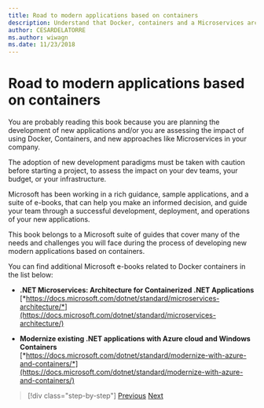 ```yaml
---
title: Road to modern applications based on containers
description: Understand that Docker, containers and a Microservices architecture are not a one-size-fits-all solution. Here you will find some references that will help you decide.
author: CESARDELATORRE
ms.author: wiwagn
ms.date: 11/23/2018
---
```

# Road to modern applications based on containers

You are probably reading this book because you are planning the development of new applications and/or you are assessing the impact of using Docker, Containers, and new approaches like Microservices in your company.

The adoption of new development paradigms must be taken with caution before starting a project, to assess the impact on your dev teams, your budget, or your infrastructure.

Microsoft has been working in a rich guidance, sample applications, and a suite of e-books, that can help you make an informed decision, and guide your team through a successful development, deployment, and operations of your new applications.

This book belongs to a Microsoft suite of guides that cover many of the needs and challenges you will face during the process of developing new modern applications based on containers.

You can find additional Microsoft e-books related to Docker containers in the list below:

- **.NET Microservices: Architecture for Containerized .NET Applications** \
  [*https://docs.microsoft.com/dotnet/standard/microservices-architecture/*](https://docs.microsoft.com/dotnet/standard/microservices-architecture/)

- **Modernize existing .NET applications with Azure cloud and Windows Containers** \
  [*https://docs.microsoft.com/dotnet/standard/modernize-with-azure-and-containers/*](https://docs.microsoft.com/dotnet/standard/modernize-with-azure-and-containers/)

>[!div class="step-by-step"]
>[Previous](docker-containers-images-and-registries.md)
>[Next](Docker-application-lifecycle/index.md)
